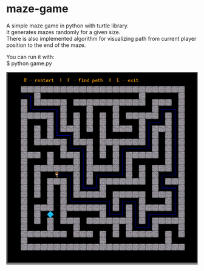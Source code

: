 # maze-game
A simple maze game in python with turtle library.  
It generates mazes randomly for a given size.  
There is also implemented algorithm for visualizing path from current player position to the end of the maze.  
  
You can run it with:   
      $ python game.py  
  
  
![Game Screenshot](https://github.com/mateuszpoleski/maze-game/blob/master/game_screenshot.png)
